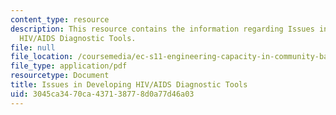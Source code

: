 ```yaml
---
content_type: resource
description: This resource contains the information regarding Issues in Developing
  HIV/AIDS Diagnostic Tools.
file: null
file_location: /coursemedia/ec-s11-engineering-capacity-in-community-based-healthcare-fall-2005/3045ca3470ca437138778d0a77d46a03_MITEC_S11F05_hw2_b.pdf
file_type: application/pdf
resourcetype: Document
title: Issues in Developing HIV/AIDS Diagnostic Tools
uid: 3045ca34-70ca-4371-3877-8d0a77d46a03
---
```

